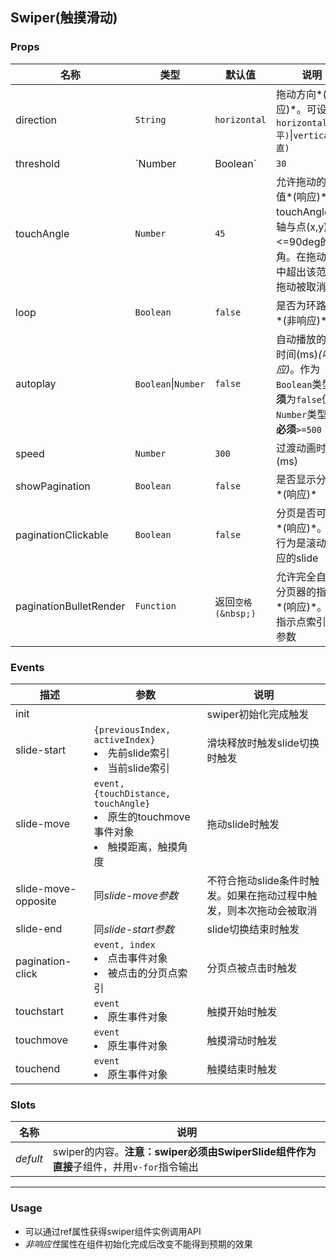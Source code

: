 Swiper(触摸滑动)
-
### <a name="props">Props</a>
|名称|类型|默认值|说明|
|---|---|---|---|
|direction|`String`|`horizontal`|拖动方向*(非响应)*。可设置`horizontal(水平)`\|`vertical(垂直)`|
|threshold|`Number|Boolean`|`30`|拖动最小临界值*(响应)*。设置为false或0则不能拖动|
|touchAngle|`Number`|`45`|允许拖动的角度值*(响应)*。touchAngle为x轴与点(x,y)的<=90deg的夹角。在拖动过程中超出该范围则拖动被取消|
|loop|`Boolean`|`false`|是否为环路模式*(非响应)*|
|autoplay|`Boolean`\|`Number`|`false`|自动播放的间隔时间(ms)*(响应)*。作为`Boolean`类型**必须**为`false`值，`Number`类型做值**必须**`>=500`|
|speed|`Number`|`300`|过渡动画时间(ms)|
|showPagination|`Boolean`|`false`|是否显示分页器*(响应)*|
|paginationClickable|`Boolean`|`false`|分页是否可点击*(响应)*。默认行为是滚动到对应的slide|
|paginationBulletRender|`Function`|返回`空格(&nbsp;)`|允许完全自定义分页器的指示点*(响应)*。接受指示点索引作为参数|


### <a name="events">Events</a>
|描述|参数|说明|
|---|---|---|
|init||swiper初始化完成触发|
|slide-start|`{previousIndex, activeIndex}`<li>先前slide索引<li>当前slide索引|滑块释放时触发slide切换时触发|
|slide-move|`event, {touchDistance, touchAngle}`<li>原生的touchmove事件对象<li>触摸距离，触摸角度|拖动slide时触发|
|slide-move-opposite|同*slide-move参数*|不符合拖动slide条件时触发。如果在拖动过程中触发，则本次拖动会被取消|
|slide-end|同*slide-start参数*|slide切换结束时触发|
|pagination-click|`event, index`<li>点击事件对象<li>被点击的分页点索引|分页点被点击时触发|
|touchstart|`event`<li>原生事件对象|触摸开始时触发|
|touchmove|`event`<li>原生事件对象|触摸滑动时触发|
|touchend|`event`<li>原生事件对象|触摸结束时触发|

### <a name="slots">Slots</a>
|名称|说明|
|---|---|
|*defult*|swiper的内容。**注意：**swiper必须由SwiperSlide组件作为**直接**子组件，并用`v-for`指令输出|

***
### <a name="usage">Usage</a>
+ 可以通过ref属性获得swiper组件实例调用API
+ *非响应性*属性在组件初始化完成后改变不能得到预期的效果
